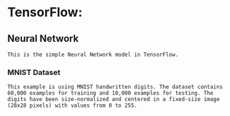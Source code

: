 
# TensorFlow:

## Neural Network

    This is the simple Neural Network model in TensorFlow.
    
### MNIST Dataset 

    This example is using MNIST handwritten digits. The dataset contains 60,000 examples for training and 10,000 examples for testing. The digits have been size-normalized and centered in a fixed-size image (28x28 pixels) with values from 0 to 255.
    
    
    
